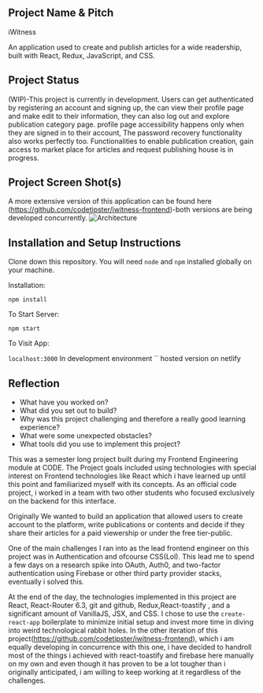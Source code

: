 ## Project Name & Pitch

iWitness 

An application used to create and publish articles for a wide readership, built with React, Redux, JavaScript, and CSS.

## Project Status

(WIP)-This project is currently in development. Users can get authenticated by registering an account and signing up, the can view their profile page and make edit to their information, they can also log out and explore publication category page. profile page accessibility happens only when they are signed in to their account, The password recovery functionality also works perfectly too. Functionalities to enable publication creation, gain access to market place for articles and request publishing house is in progress.

## Project Screen Shot(s)
A more extensive version of this application can be found here (https://github.com/codetipster/iwitness-frontend)-both versions are being developed concurrently.
![Architecture](http://Users/snzekwe/Desktop/Helsinki/mediacom/src/assets/jpg/architecture.png)


## Installation and Setup Instructions 

Clone down this repository. You will need `node` and `npm` installed globally on your machine.  

Installation:

`npm install`  
 
To Start Server:

`npm start`  

To Visit App:

`localhost:3000`  In development environment
``  hosted version on netlify

## Reflection

  - What have you worked on? 
  - What did you set out to build?
  - Why was this project challenging and therefore a really good learning experience?
  - What were some unexpected obstacles?
  - What tools did you use to implement this project?
 

This was a semester long project built during my Frontend Engineering module at CODE. The Project goals included using technologies with special interest on Frontend technologies like React which i have learned up until this point and familiarized myself with its concepts. As an official code project, i worked in a team with two other students who focused exclusively on the backend for this interface. 

Originally We wanted to build an application that allowed users to create account to the platform, write publications or contents and decide if they share their articles for a paid viewership or under the free tier-public. 

One of the main challenges I ran into as the lead frontend engineer on this project was in Authentication and ofcourse CSS(Lol). This lead me to spend a few days on a research spike into OAuth, Auth0, and two-factor authentication using Firebase or other third party provider stacks, eventually i solved this.

At the end of the day, the technologies implemented in this project are React, React-Router 6.3, git and github, Redux,React-toastify , and a significant amount of VanillaJS, JSX, and CSS. I chose to use the `create-react-app` boilerplate to minimize initial setup and invest more time in diving into weird technological rabbit holes. In the other iteration of this project(https://github.com/codetipster/iwitness-frontend), which i am equally developing in concurrence with this one, i have decided to handroll most of the things i achieved with react-toastify and firebase here manually on my own and even though it has proven to be a lot tougher than i originally anticipated, i am willing to keep working at it regardless of the challenges.